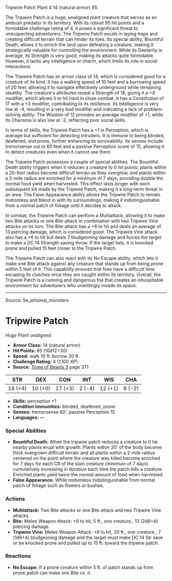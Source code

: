 <MonsterName/>Tripwire Patch</MonsterName>
<CreatureType/>Plant</CreatureType>
<CR/>4</CR>
<AC/>14 (natural armor)</AC>
<HP/>95</HP>
<summary>The Tripwire Patch is a huge, unaligned plant creature that serves as an ambush predator in its territory. With its robust 95 hit points and a formidable challenge rating of 4, it poses a significant threat to unsuspecting adventurers. The Tripwire Patch excels in laying traps and creating difficult terrain that can hinder its foes. Its special ability, Bountiful Death, allows it to enrich the land upon defeating a creature, making it strategically valuable for controlling the environment. While its Dexterity is average, its Strength is very good, making its attacks quite formidable. However, it lacks any intelligence or charm, which limits its role in social interactions. </summary>

<detail>

The Tripwire Patch has an armor class of 14, which is considered good for a creature of its kind. It has a walking speed of 10 feet and a burrowing speed of 20 feet, allowing it to navigate effectively underground while remaining stealthy. The creature's attributes reveal a Strength of 18, giving it a +4 modifier, which allows it to hit hard in close combat. It has a Constitution of 17 with a +3 modifier, contributing to its resilience. Its Intelligence is very low at -4, resulting in a very bad modifier and indicating a lack of problem-solving ability. The Wisdom of 12 provides an average modifier of +1, while its Charisma is also low at -2, reflecting poor social skills.

In terms of skills, the Tripwire Patch has a +1 in Perception, which is average but sufficient for detecting intruders. It is immune to being blinded, deafened, and prone, further enhancing its survivability. Its senses include tremorsense out to 60 feet and a passive Perception score of 15, allowing it to detect creatures even when it cannot see them. 

The Tripwire Patch possesses a couple of special abilities. The Bountiful Death ability triggers when it reduces a creature to 0 hit points; plants within a 20-foot radius become difficult terrain as they overgrow, and plants within a 2-mile radius are enriched for a minimum of 7 days, providing double the normal food yield when harvested. This effect lasts longer with each subsequent kill made by the Tripwire Patch, making it a long-term threat in an area. The False Appearance ability allows the Tripwire Patch to remain motionless and blend in with its surroundings, making it indistinguishable from a normal patch of foliage until it decides to attack.

In combat, the Tripwire Patch can perform a Multiattack, allowing it to make two Bite attacks or one Bite attack in combination with two Tripwire Vine attacks on its turn. The Bite attack has a +6 to hit and deals an average of 13 piercing damage, which is considered good. The Tripwire Vine attack also has a +6 to hit but deals 7 bludgeoning damage and forces the target to make a DC 14 Strength saving throw. If the target fails, it is knocked prone and pulled 15 feet closer to the Tripwire Patch.

The Tripwire Patch can also react with its No Escape ability, which lets it make one Bite attack against any creature that stands up from being prone within 5 feet of it. This capability ensures that foes have a difficult time escaping its clutches once they are caught within its territory. Overall, the Tripwire Patch is a cunning and dangerous foe that creates an inhospitable environment for adventurers who unwittingly invade its space.</detail>



---

Source: 5e_artisinal_monsters

# Tripwire Patch

*Huge* *Plant* *unaligned*

- **Armor Class:** 14 (natural armor)
- **Hit Points:** 95 (10d12+30)
- **Speed:** walk 10 ft. burrow 20 ft.
- **Challenge Rating:** 4 (1,100 XP)
- **Source:** [Tome of Beasts 3](https://koboldpress.com/kpstore/product/tome-of-beasts-3-for-5th-edition/) page 371

| STR | DEX | CON | INT | WIS | CHA |
| --- | --- | --- | --- | --- | --- |
| 18 (+4) | 10 (+0) | 17 (+3) | 2 (-4) | 12 (+1) | 6 (-2) |

- **Skills:** perception +1
- **Condition Immunities:** blinded, deafened, prone
- **Senses:** tremorsense 60', passive Perception 15
- **Languages:** —

### Special Abilities

- **Bountiful Death:** When the tripwire patch reduces a creature to 0 hp nearby plants erupt with growth. Plants within 20' of the body become thick overgrown difficult terrain and all plants within a 2-mile radius centered on the point where the creature was killed become enriched for 7 days for each CR of the slain creature (minimum of 7 days) cumulatively increasing in duration each time the patch kills a creature. Enriched plants yield twice the normal amount of food when harvested.
- **False Appearance:** While motionless indistinguishable from normal patch of foliage such as flowers or bushes.

### Actions

- **Multiattack:** Two Bite attacks or one Bite attack and two Tripwire Vine attacks.
- **Bite:** Melee Weapon Attack: +6 to hit, 5 ft., one creature,. 13 (2d8+4) piercing damage.
- **Tripwire Vine:** Melee Weapon Attack: +6 to hit, 20 ft., one creature,. 7 (1d6+4) bludgeoning damage and the target must make DC 14 Str save or be knocked prone and pulled up to 15 ft. toward the tripwire patch.

### Reactions

- **No Escape:** If a prone creature within 5 ft. of patch stands up from prone patch can make one Bite vs. it.




